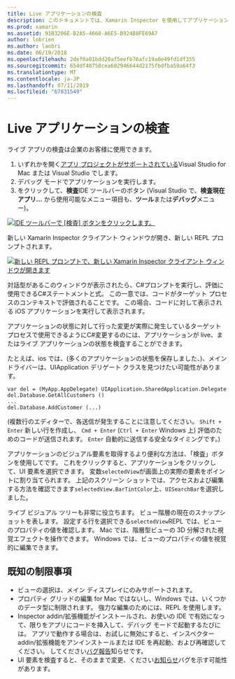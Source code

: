 ```yaml
---
title: Live アプリケーションの検査
description: このドキュメントでは、Xamarin Inspector を使用してアプリケーションを検査する方法について説明します。 Xamarin Inspector ツールの制限事項についても説明します。
ms.prod: xamarin
ms.assetid: 91B3206E-B2A5-4660-A6E5-B924B8FE69A7
author: lobrien
ms.author: laobri
ms.date: 06/19/2018
ms.openlocfilehash: 2def0a01bdd28af5eefb76afc19a0e49fd1df355
ms.sourcegitcommit: 654df48758cea602946644d2175fbdfba59a64f3
ms.translationtype: MT
ms.contentlocale: ja-JP
ms.lasthandoff: 07/11/2019
ms.locfileid: "67831549"
---
```

# <a name="inspecting-live-applications"></a>Live アプリケーションの検査

ライブ アプリの検査は企業のお客様に使用できます。

1. いずれかを開く[アプリ プロジェクトがサポートされている](~/tools/inspector/install.md#supported-platforms)Visual Studio for Mac または Visual Studio でします。
1. デバッグ モードでアプリケーションを実行します。
1. をクリックして、**検査**IDE ツールバーのボタン (Visual Studio で、**検査現在アプリ...** から使用可能なメニュー項目も、**ツール**または**デバッグ**メニュー)。

[![](inspect-images/mac-heres-the-button.png "IDE ツールバーで [検査] ボタンをクリックします。")](inspect-images/mac-heres-the-button.png#lightbox)

新しい Xamarin Inspector クライアント ウィンドウが開き、新しい REPL プロンプトされます。

[![](inspect-images/inspector-0.7.0-map-inspect-small.png "新しい REPL プロンプトで、新しい Xamarin Inspector クライアント ウィンドウが開きます")](inspect-images/inspector-0.7.0-map-inspect.png#lightbox)

対話型があるこのウィンドウが表示されたら、C#プロンプトを実行し、評価に使用できるC#ステートメントと式。 この一意では、コードがターゲット プロセスのコンテキストで評価されることです。 この場合、コードに対して表示される iOS アプリケーションを実行して表示されます。

アプリケーションの状態に対して行った変更が実際に発生しているターゲット プロセスで使用できるようにC#変更するのには、アプリケーションが live、またはライブ アプリケーションの状態を検査することができます。

たとえば、ios では、(多くのアプリケーションの状態を保存しました、)、メイン ドライバーは、UIApplication デリゲート クラスを見つけたい可能性があります。

    var del = (MyApp.AppDelegate) UIApplication.SharedApplication.Delegate
    del.Database.GetAllCustomers ()
    ...
    del.Database.AddCustomer (...)

(複数行のエディターで、各送信が発生することに注意してください。 `Shift + Enter` 新しい行を作成し、 `Cmd + Enter` (`Ctrl + Enter` Windows 上) 評価のためのコードが送信されます。 `Enter` 自動的に送信する安全なタイミングです。)

アプリケーションのビジュアル要素を取得するより便利な方法は、「検査」ボタンを使用してです。 これをクリックすると、アプリケーションをクリックして、UI 要素を選択できます。 変数`selectedView`が画面上の実際の要素をポイントに割り当てられます。 上記のスクリーン ショットでは、アクセスおよび編集する方法を確認できます`selectedView.BarTintColor`上、`UISearchBar`を選択しました。

ライブ ビジュアル ツリーも非常に役立ちます。 ビュー階層の現在のスナップショットを表します。 設定する行を選択できる`selectedView`REPL では、ビューのプロパティの値を確認します。 Mac では、階層型ビューの 3D 分解された視覚エフェクトを操作できます。 Windows では、ビューのプロパティの値を視覚的に編集できます。

## <a name="known-limitations"></a>既知の制限事項

- ビューの選択は、メイン ディスプレイにのみサポートされます。
- プロパティ グリッドの編集 for Mac ではないし、Windows では、いくつかのデータ型に制限されます。 強力な編集のためには、REPL を使用します。
- Inspector addin/拡張機能がインストールされ、お使いの IDE で有効になって、限りをアプリにコードを挿入して、デバッグ モードで起動するたびには。 アプリで動作する場合は、お試しに無効にすると、インスペクター addin/拡張機能をアンインストールまたは IDE を再起動、および再確認してください。 してください[バグ報告](~/tools/inspector/install.md#reporting-bugs)知らせです。
- UI 要素を検査すると、そのままで変更、ください[お知らせ](~/tools/inspector/install.md#reporting-bugs)バグを示す可能性があります。

